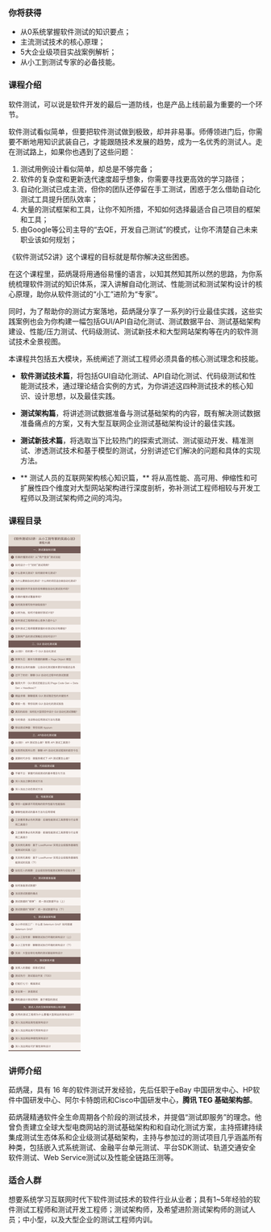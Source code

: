 ### 你将获得


* 从0系统掌握软件测试的知识要点；
* 主流测试技术的核心原理；
* 5大企业级项目实战案例解析；
* 从小工到测试专家的必备技能。



### 课程介绍


软件测试，可以说是软件开发的最后一道防线，也是产品上线前最为重要的一个环节。

软件测试看似简单，但要把软件测试做到极致，却并非易事。师傅领进门后，你需要不断地用知识武装自己，才能跟随技术发展的趋势，成为一名优秀的测试人。走在测试路上，如果你也遇到了这些问题：

1. 测试用例设计看似简单，却总是不够完备；
2. 软件的复杂度和更新迭代速度超乎想象，你需要寻找更高效的学习路径；
3. 自动化测试已成主流，但你的团队还停留在手工测试，困惑于怎么借助自动化测试工具提升团队效率；
4. 大量的测试框架和工具，让你不知所措，不知如何选择最适合自己项目的框架和工具；
5. 由Google等公司主导的“去QE，开发自己测试”的模式，让你不清楚自己未来职业该如何规划；

《软件测试52讲》这个课程的目标就是帮你解决这些困惑。

在这个课程里，茹炳晟将用通俗易懂的语言，以知其然知其所以然的思路，为你系统梳理软件测试的知识体系，深入讲解自动化测试、性能测试和测试架构设计的核心原理，助你从软件测试的“小工”进阶为“专家”。

同时，为了帮助你的测试方案落地，茹炳晟分享了一系列的行业最佳实践，这些实践案例也会为你构建一幅包括GUI/API自动化测试、测试数据平台、测试基础架构建设、性能/压力测试、代码级测试、测试新技术和大型网站架构等在内的软件测试技术全景视图。

本课程共包括五大模块，系统阐述了测试工程师必须具备的核心测试理念和技能。

* **软件测试技术篇**，将包括GUI自动化测试、API自动化测试、代码级测试和性能测试技术，通过理论结合实例的方式，为你讲述这四种测试技术的核心知识、设计思想，以及最佳实践。
* **测试架构篇**，将讲述测试数据准备与测试基础架构的内容，既有解决测试数据准备痛点的方案，又有大型互联网企业测试基础架构设计的最佳实践。
* **测试新技术篇**，将选取当下比较热门的探索式测试、测试驱动开发、精准测试、渗透测试技术和基于模型的测试，分别讲述它们解决的问题和具体的实现方法。

* ** 测试人员的互联网架构核心知识篇，** 将从高性能、高可用、伸缩性和可扩展性四个维度对大型网站架构进行深度剖析，弥补测试工程师相较与开发工程师以及测试架构师之间的鸿沟。



### 课程目录


![《软件测试52讲: 从小工到专家的实战心法》课程大纲](./images/efdf13797e46653833312097d48906be.jpg)



### 讲师介绍


茹炳晟，具有 16 年的软件测试开发经验，先后任职于eBay 中国研发中心、HP软件中国研发中心、阿尔卡特朗讯和Cisco中国研发中心，**腾讯 TEG 基础架构部**。

茹炳晟精通软件全生命周期各个阶段的测试技术，并提倡“测试即服务”的理念。他曾负责建立全球大型电商网站的测试基础架构和和自动化测试方案，主持搭建持续集成测试生态体系和企业级测试基础架构，主持与参加过的测试项目几乎涵盖所有种类，包括嵌入式系统测试、金融平台单元测试、平台SDK测试、轨道交通安全软件测试、Web Service测试以及性能全链路压测等。



### 适合人群


想要系统学习互联网时代下软件测试技术的软件行业从业者；具有1~5年经验的软件测试工程师和测试开发工程师；测试架构师，及希望进阶测试架构师的测试人员；中小型，以及大型企业的测试工程师内训。
